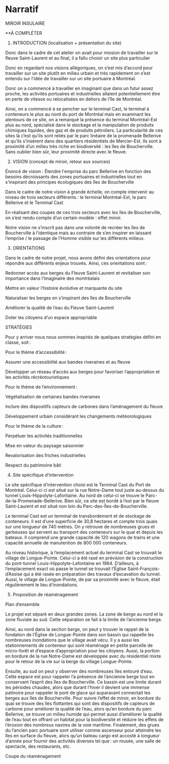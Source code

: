 # Narratif

MIROIR INSULAIRE 

 **À COMPLÉTER

1) INTRODUCTION (localisation + présentation du site) 

Donc dans le cadre de cet atelier on avait pour mission de travailler sur le fleuve Saint-Laurent et au final, il a fallu choisir un site plus particulier 

Donc en regardant nos visions allégoriques, on s’est mis d’accord pour travailler sur un site plutôt en milieu urbain et très rapidement on s’est entendu sur l’idée de travailler sur un site portuaire à Montréal.  

Donc on a commencé à travailler en imaginant que dans un futur assez proche, les activités portuaires et industrielles allaient potentiellement être en perte de vitesse ou relocalisées en dehors de l’île de Montréal.  

Ainsi, on a commencé à se pencher sur le terminal Cast, le terminal à conteneurs le plus au nord du port de Montréal mais en examinant les alentours de ce site, on a remarqué la présence du terminal Montréal-Est plus au nord, spécialisé dans le stockage et la manipulation de produits chimiques liquides, des gaz et de produits pétroliers. La particularité de ces sites là c’est qu’ils sont reliés par le parc linéaire de la promenade Bellerive et qu’ils s’insèrent dans des quartiers résidentiels de Mercier-Est. Ils sont à proximité d’un milieu très riche en biodiversité : les îles de Boucherville. Sans oublier bien sûr, leur proximité directe avec le fleuve.  

2) VISION (concept de miroir, retour aux sources) 

Énoncé de vision : Étendre l'emprise du parc Bellerive en fonction des besoins décroissants des zones portuaires et industrielles tout en s'inspirant des principes écologiques des îles de Boucherville 

Dans le cadre de notre vision à grande échelle, on compte intervenir au niveau de trois secteurs différents : le terminal Montréal-Est, le parc Bellerive et le Terminal Cast 

En réalisant des coupes de ces trois secteurs avec les îles de Boucherville, on s’est rendu compte d’un certain modèle : effet miroir.  

Notre vision ne s’inscrit pas dans une volonté de recréer les îles de Boucherville à l’identique mais au contraire de s’en inspirer en laissant l’emprise / le passage de l’Homme visible sur les différents milieux.  

3) ORIENTATIONS 

Dans le cadre de notre projet, nous avons défini des orientations pour répondre aux différents enjeux trouvés. Ainsi, ces orientations sont : 

Redonner accès aux berges du Fleuve Saint-Laurent et revitaliser son importance dans l’imaginaire des montréalais 

Mettre en valeur l’histoire évolutive et marquante du site 

Naturaliser les berges en s’inspirant des îles de Boucherville 

Améliorer la qualité de l’eau du Fleuve Saint-Laurent 

Doter les citoyens d’un espace appropriable 

STRATÉGIES 

Pour y arriver nous nous sommes inspirés de quelques stratégies défini en classe, soit : 

Pour le thème d’accessibilité : 

Assurer une accessibilité aux bandes riveraines et au fleuve 

Développer un réseau d’accès aux berges pour favoriser l’appropriation et les activités récréotouristiques 

Pour le thème de l’environnement : 

Végétalisation de certaines bandes riveraines 

Inclure des dispositifs capteurs de carbones dans l’aménagement du fleuve 

Développement urbain considérant les changements météorologiques 

Pour le thème de la culture : 

Perpétuer les activités traditionnelles 

Mise en valeur du paysage saisonnier 

Revalorisation des friches industrielles 

Respect du patrimoine bâti 

 

4) Site spécifique d’intervention 

Le site spécifique d’intervention choisi est le Terminal Cast du Port de Montréal. Celui-ci ci est situé sur la rue Notre-Dame tout juste au-dessus du tunnel Louis-Hippolyte-Lafontaine. Au nord de celui-ci se trouve le Parc-de-la-Promenade-Bellerive. Bien sûr, ce site est bordé à l’est par le fleuve Saint-Laurent et est situé non loin du Parc-des-Îles-de-Boucherville. 

Le terminal Cast est un terminal de transbordement et de stockage de conteneurs. Il est d’une superficie de 30,8 hectares et compte trois quais sur une longueur de 740 mètres. On y retrouve de nombreuses grues et gerbeuses qui servent au transport des conteneurs sur le quai et depuis les bateaux. Il comprend une grande capacité de 120 wagons de trains et une capacité annuelle de manutention de 800 000 conteneurs. 

Au niveau historique, à l’emplacement actuel du terminal Cast se trouvait le village de Longue-Pointe. Celui-ci a été rasé en prévision de la construction du pont-tunnel Louis-Hippolyte-Lafontaine en 1964. D’ailleurs, à l’emplacement exact où passe le tunnel se trouvait l’Église Saint-François-d’Assise qui a été rasée en préparation des travaux d’excavation du tunnel. Aussi, le village de Longue-Pointe, de par sa proximité avec le fleuve, était régulièrement le lieu d’inondations. 

 

 

5) Proposition de réaménagement 

Plan d’ensemble 

Le projet est séparé en deux grandes zones. La zone de berge au nord et la zone fluviale au sud. Cette séparation se fait à la limite de l’ancienne berge.  

Ainsi, au nord dans la section berge, on peut y trouver le rappel de la fondation de l’Église de Longue-Pointe dans son bassin qui rappelle les nombreuses inondations que le village avait vécu. Il y a aussi les stationnements de conteneur qui sont réaménagé en petite parcelle de micro-forêt et d’espace d’appropriation pour les citoyens. Aussi, la portion en bordure de la rue Notre-Dame est développée avec du résidentiel mixte pour le retour de la vie sur la berge du village Longue-Pointe.  

Ensuite, au sud on peut y observer des nombreuses îles entouré d’eau. Cette espace est pour rappeler l’a présence de l’ancienne berge tout en conservant l’esprit des îles de Boucherville. Ce bassin est une limite durant les périodes chaudes, alors que durant l’hiver il devient une immense patinoire pour rappeler le pont de glace qui auparavant connectait les berges aux îles de Boucherville. Pour suivre l’effet de miroir, en bordure du quai se trouve des îles flottantes qui sont des dispositifs de capteurs de carbone pour améliorer la qualité de l’eau, alors qu’en bordure du parc Bellerive, se trouve un milieu humide qui permet aussi d’améliorer la qualité de l’eau tout en offrant un habitat pour la biodiversité et réduire les effets de l’érosion des nombreux navires de la voie maritime. Finalement, des grues du l’ancien parc portuaire sont utiliser comme ascenseur pour atteindre les îles en surface du fleuve, alors qu’un bateau cargo est accosté à longueur d’année pour fournir des activités diverses tel que : un musée, une salle de spectacle, des restaurants, etc.  

Coupe du réaménagement 

 

 
